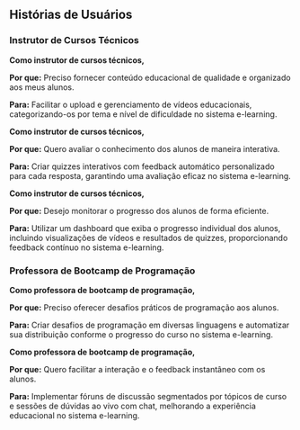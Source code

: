 ## Histórias de Usuários

### Instrutor de Cursos Técnicos

**Como instrutor de cursos técnicos,**

**Por que:** Preciso fornecer conteúdo educacional de qualidade e organizado aos meus alunos.

**Para:** Facilitar o upload e gerenciamento de vídeos educacionais, categorizando-os por tema e nível de dificuldade no sistema e-learning.

**Como instrutor de cursos técnicos,**

**Por que:** Quero avaliar o conhecimento dos alunos de maneira interativa.

**Para:** Criar quizzes interativos com feedback automático personalizado para cada resposta, garantindo uma avaliação eficaz no sistema e-learning.

**Como instrutor de cursos técnicos,**

**Por que:** Desejo monitorar o progresso dos alunos de forma eficiente.

**Para:** Utilizar um dashboard que exiba o progresso individual dos alunos, incluindo visualizações de vídeos e resultados de quizzes, proporcionando feedback contínuo no sistema e-learning.

### Professora de Bootcamp de Programação

**Como professora de bootcamp de programação,**

**Por que:** Preciso oferecer desafios práticos de programação aos alunos.

**Para:** Criar desafios de programação em diversas linguagens e automatizar sua distribuição conforme o progresso do curso no sistema e-learning.

**Como professora de bootcamp de programação,**

**Por que:** Quero facilitar a interação e o feedback instantâneo com os alunos.

**Para:** Implementar fóruns de discussão segmentados por tópicos de curso e sessões de dúvidas ao vivo com chat, melhorando a experiência educacional no sistema e-learning.
